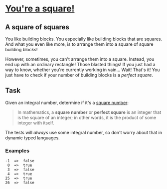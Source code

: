 # [You're a square!](https://www.codewars.com/kata/54c27a33fb7da0db0100040e)
## A square of squares
You like building blocks. You especially like building blocks that are squares. And what you even like more, is to arrange them into a square of square building blocks!

However, sometimes, you can't arrange them into a square. Instead, you end up with an ordinary rectangle! Those blasted things! If you just had a way to know, whether you're currently working in vain… Wait! That's it! You just have to check if your number of building blocks is a _perfect square_.

## Task

Given an integral number, determine if it's a [square number](https://en.wikipedia.org/wiki/Square_number):

> In mathematics, a __square number__ or __perfect square__ is an integer that is the square of an integer; in other words, it is the product of some integer with itself.

The tests will _always_ use some integral number, so don't worry about that in dynamic typed languages.

### Examples

```
-1  =>  false
 0  =>  true
 3  =>  false
 4  =>  true
25  =>  true
26  =>  false
```